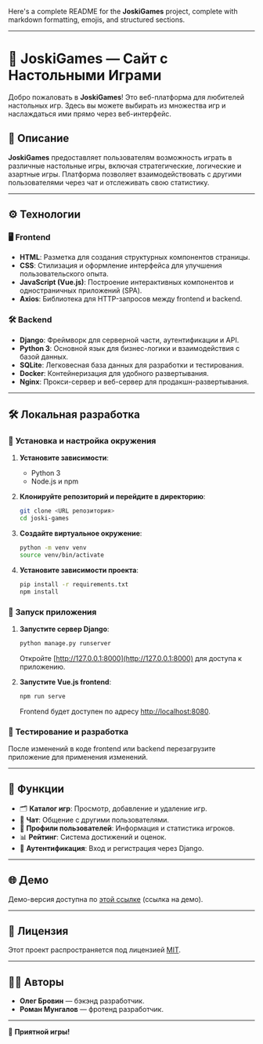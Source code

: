 Here's a complete README for the **JoskiGames** project, complete with markdown formatting, emojis, and structured sections.

---

# 🎲 **JoskiGames — Сайт с Настольными Играми**

Добро пожаловать в **JoskiGames**! Это веб-платформа для любителей настольных игр. Здесь вы можете выбирать из множества игр и наслаждаться ими прямо через веб-интерфейс.

## 📜 **Описание**

**JoskiGames** предоставляет пользователям возможность играть в различные настольные игры, включая стратегические, логические и азартные игры. Платформа позволяет взаимодействовать с другими пользователями через чат и отслеживать свою статистику.

---

## ⚙️ **Технологии**

### 🖥️ **Frontend**

- **HTML**: Разметка для создания структурных компонентов страницы.
- **CSS**: Стилизация и оформление интерфейса для улучшения пользовательского опыта.
- **JavaScript (Vue.js)**: Построение интерактивных компонентов и одностраничных приложений (SPA).
- **Axios**: Библиотека для HTTP-запросов между frontend и backend.

### 🛠️ **Backend**

- **Django**: Фреймворк для серверной части, аутентификации и API.
- **Python 3**: Основной язык для бизнес-логики и взаимодействия с базой данных.
- **SQLite**: Легковесная база данных для разработки и тестирования.
- **Docker**: Контейнеризация для удобного развертывания.
- **Nginx**: Прокси-сервер и веб-сервер для продакшн-развертывания.

---

## 🛠️ **Локальная разработка**

### 🔧 **Установка и настройка окружения**

1. **Установите зависимости**:
   - Python 3  
   - Node.js и npm  

2. **Клонируйте репозиторий и перейдите в директорию**:
   ```bash
   git clone <URL репозитория>
   cd joski-games
   ```

3. **Создайте виртуальное окружение**:
   ```bash
   python -m venv venv
   source venv/bin/activate
   ```

4. **Установите зависимости проекта**:
   ```bash
   pip install -r requirements.txt
   npm install
   ```

### 🚀 **Запуск приложения**

1. **Запустите сервер Django**:
   ```bash
   python manage.py runserver
   ```
   Откройте [http://127.0.0.1:8000](http://127.0.0.1:8000) для доступа к приложению.

2. **Запустите Vue.js frontend**:
   ```bash
   npm run serve
   ```
   Frontend будет доступен по адресу [http://localhost:8080](http://localhost:8080).

### 🧪 **Тестирование и разработка**

После изменений в коде frontend или backend перезагрузите приложение для применения изменений.

---

## 🌟 **Функции**

- 🗂️ **Каталог игр**: Просмотр, добавление и удаление игр.
- 💬 **Чат**: Общение с другими пользователями.
- 👤 **Профили пользователей**: Информация и статистика игроков.
- 📊 **Рейтинг**: Система достижений и оценок.
- 🔐 **Аутентификация**: Вход и регистрация через Django.

---

## 🌐 **Демо**

Демо-версия доступна по [этой ссылке](#) (ссылка на демо).

---

## 📄 **Лицензия**

Этот проект распространяется под лицензией [MIT](LICENSE).

---

## 👨‍💻 **Авторы**

- **Олег Бровин** — бэкэнд разработчик.
- **Роман Мунгалов** — фротенд разработчик.

---

🎲 **Приятной игры!**